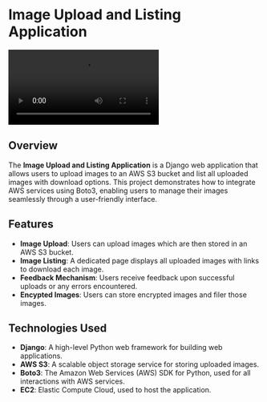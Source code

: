 # Image Upload and Listing Application

<video controls src="commvault.mp4" title="Title"></video>

## Overview

The **Image Upload and Listing Application** is a Django web application that allows users to upload images to an AWS S3 bucket and list all uploaded images with download options. This project demonstrates how to integrate AWS services using Boto3, enabling users to manage their images seamlessly through a user-friendly interface.

## Features

- **Image Upload**: Users can upload images which are then stored in an AWS S3 bucket.
- **Image Listing**: A dedicated page displays all uploaded images with links to download each image.
- **Feedback Mechanism**: Users receive feedback upon successful uploads or any errors encountered.
- **Encypted Images**: Users can store encrypted images and filer those images.

## Technologies Used

- **Django**: A high-level Python web framework for building web applications.
- **AWS S3**: A scalable object storage service for storing uploaded images.
- **Boto3**: The Amazon Web Services (AWS) SDK for Python, used for all interactions with AWS services.
- **EC2**: Elastic Compute Cloud, used to host the application.
